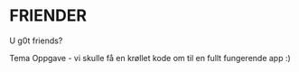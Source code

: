 # FRIENDER
U g0t friends?

Tema Oppgave - vi skulle få en krøllet kode om til en fullt fungerende app :)
